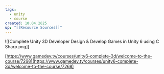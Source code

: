 ```yaml
---
tags:
  - unity
  - course
created: 10.04.2025
up: "[[Resource Sources]]"
---
```

![[Complete Unity 3D Developer Design & Develop Games in Unity 6 using C Sharp.png]]

[https://www.gamedev.tv/courses/unity6-complete-3d/welcome-to-the-course/7268](https://www.gamedev.tv/courses/unity6-complete-3d/welcome-to-the-course/7268)
